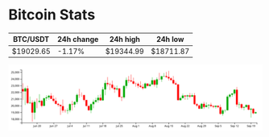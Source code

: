 # Bitcoin Stats

BTC/USDT|24h change|24h high|24h low|
|---|---|---|---|
|$19029.65|-1.17%|$19344.99|$18711.87|

<img src="./chart.svg">
